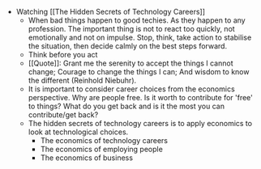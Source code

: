 - Watching [[The Hidden Secrets of Technology Careers]]
	- When bad things happen to good techies. As they happen to any profession. The important thing is not to react too quickly, not emotionally and not on impulse. Stop, think, take action to stabilise the situation, then decide calmly on the best steps forward.
	- Think before you act
	- [[Quote]]: Grant me the serenity to accept the things I cannot change; Courage to change the things I can; And wisdom to know the different (Reinhold Niebuhr).
	- It is important to consider career choices from the economics perspective. Why are people free. Is it worth to contribute for 'free' to things? What do you get back and is it the most you can contribute/get back?
	- The hidden secrets of technology careers is to apply economics to look at technological choices.
		- The economics of technology careers
		- The economics of employing people
		- The economics of business